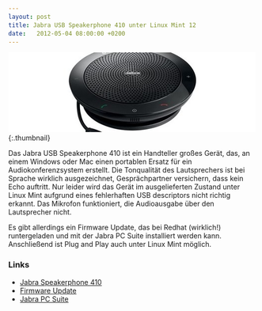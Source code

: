```yaml
---
layout: post
title: Jabra USB Speakerphone 410 unter Linux Mint 12
date:   2012-05-04 08:00:00 +0200
---
```


![Jabra USB Speakerphone 410 unter Linux Mint 12](/img/blog/jabra.jpg){:.thumbnail}

Das Jabra USB Speakerphone 410 ist ein Handteller großes Gerät, das, an
einem Windows oder Mac einen portablen Ersatz für ein
Audiokonferenzsystem erstellt. Die Tonqualität des Lautsprechers ist bei
Sprache wirklich ausgezeichnet, Gesprächpartner versichern, dass kein
Echo auftritt. Nur leider wird das Gerät im ausgelieferten Zustand unter
Linux Mint aufgrund eines fehlerhaften USB descriptors nicht richtig
erkannt. Das Mikrofon funktioniert, die Audioausgabe über den
Lautsprecher nicht.

Es gibt allerdings ein Firmware Update, das bei Redhat (wirklich!)
runtergeladen und mit der Jabra PC Suite installiert werden kann.
Anschließend ist Plug and Play auch unter Linux Mint möglich.

### Links

-   [Jabra Speakerphone 410](http://www.jabra.com/na-us/headsetsolutions/pages/jabraspeak410.aspx)
-   [Firmware Update](https://bugzilla.redhat.com/show_bug.cgi?id=766714#c1)
-   [Jabra PC Suite](http://www.jabra.com/na-us/support/Pages/JabraPCSuite.aspx)